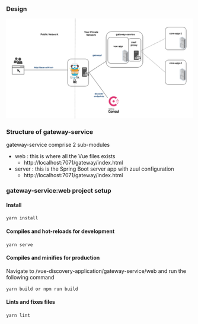 ### Design
![img.png](img.png)


### Structure of gateway-service

gateway-service comprise 2 sub-modules
- web : this is where all the Vue files exists
  - http://localhost:7071/gateway/index.html
- server : this is the Spring Boot server app with zuul configuration
  - http://localhost:7071/gateway/index.html

### gateway-service:web project setup

#### Install
```
yarn install
```

#### Compiles and hot-reloads for development
```
yarn serve
```

#### Compiles and minifies for production

Navigate to /vue-discovery-application/gateway-service/web and run the following command

```
yarn build or npm run build
```

#### Lints and fixes files
```
yarn lint
```
